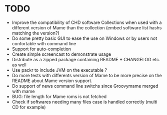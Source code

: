 TODO
====

-   Improve the compatibility of CHD software Collections when used with 
    a different version of Mame than the collection 
    (embed software list hashs matching the version?)
-   Do some pretty basic GUI to ease the use on Windows or by users not 
    confortable with command line
-   Support for auto-completion
-   Create simple screencast to demonstrate usage
-   Distribute as a zipped package containing README + CHANGELOG etc. as
    well
-   Use packr to include JVM on the executable ?
-   Do more tests with differents version of Mame to be more precise on the
    README about Mame version support.
-   Do support of news command line switchs since Groovymame merged with
    mame
-   BUG: file length for Mame roms is not fetched
-   Check if softwares needing many files case is handled correctly (multi
    CD for example)
